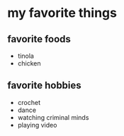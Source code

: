 # my favorite things

## favorite foods
- tinola
- chicken 

## favorite hobbies
- crochet
- dance
- watching criminal minds
- playing video